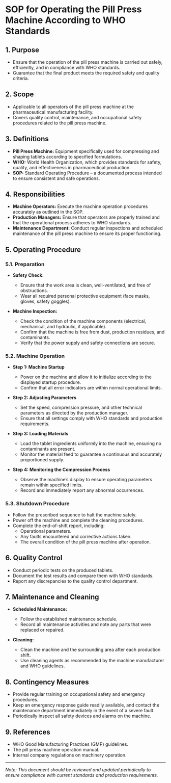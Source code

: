 # SOP for Operating the Pill Press Machine According to WHO Standards

## 1. Purpose
- Ensure that the operation of the pill press machine is carried out safely, efficiently, and in compliance with WHO standards.
- Guarantee that the final product meets the required safety and quality criteria.

## 2. Scope
- Applicable to all operators of the pill press machine at the pharmaceutical manufacturing facility.
- Covers quality control, maintenance, and occupational safety procedures related to the pill press machine.

## 3. Definitions
- **Pill Press Machine:** Equipment specifically used for compressing and shaping tablets according to specified formulations.
- **WHO:** World Health Organization, which provides standards for safety, quality, and effectiveness in pharmaceutical production.
- **SOP:** Standard Operating Procedure – a documented process intended to ensure consistent and safe operations.

## 4. Responsibilities
- **Machine Operators:** Execute the machine operation procedures accurately as outlined in the SOP.
- **Production Managers:** Ensure that operators are properly trained and that the operational process adheres to WHO standards.
- **Maintenance Department:** Conduct regular inspections and scheduled maintenance of the pill press machine to ensure its proper functioning.

## 5. Operating Procedure

### 5.1. Preparation
- **Safety Check:**
  - Ensure that the work area is clean, well-ventilated, and free of obstructions.
  - Wear all required personal protective equipment (face masks, gloves, safety goggles).

- **Machine Inspection:**
  - Check the condition of the machine components (electrical, mechanical, and hydraulic, if applicable).
  - Confirm that the machine is free from dust, production residues, and contaminants.
  - Verify that the power supply and safety connections are secure.

### 5.2. Machine Operation
- **Step 1: Machine Startup**
  - Power on the machine and allow it to initialize according to the displayed startup procedure.
  - Confirm that all error indicators are within normal operational limits.

- **Step 2: Adjusting Parameters**
  - Set the speed, compression pressure, and other technical parameters as directed by the production manager.
  - Ensure that all settings comply with WHO standards and production requirements.

- **Step 3: Loading Materials**
  - Load the tablet ingredients uniformly into the machine, ensuring no contaminants are present.
  - Monitor the material feed to guarantee a continuous and accurately proportioned supply.

- **Step 4: Monitoring the Compression Process**
  - Observe the machine’s display to ensure operating parameters remain within specified limits.
  - Record and immediately report any abnormal occurrences.

### 5.3. Shutdown Procedure
- Follow the prescribed sequence to halt the machine safely.
- Power off the machine and complete the cleaning procedures.
- Complete the end-of-shift report, including:
  - Operational parameters.
  - Any faults encountered and corrective actions taken.
  - The overall condition of the pill press machine after operation.

## 6. Quality Control
- Conduct periodic tests on the produced tablets.
- Document the test results and compare them with WHO standards.
- Report any discrepancies to the quality control department.

## 7. Maintenance and Cleaning
- **Scheduled Maintenance:**
  - Follow the established maintenance schedule.
  - Record all maintenance activities and note any parts that were replaced or repaired.

- **Cleaning:**
  - Clean the machine and the surrounding area after each production shift.
  - Use cleaning agents as recommended by the machine manufacturer and WHO guidelines.

## 8. Contingency Measures
- Provide regular training on occupational safety and emergency procedures.
- Keep an emergency response guide readily available, and contact the maintenance department immediately in the event of a severe fault.
- Periodically inspect all safety devices and alarms on the machine.

## 9. References
- WHO Good Manufacturing Practices (GMP) guidelines.
- The pill press machine operation manual.
- Internal company regulations on machinery operation.

---

*Note: This document should be reviewed and updated periodically to ensure compliance with current standards and production requirements.*